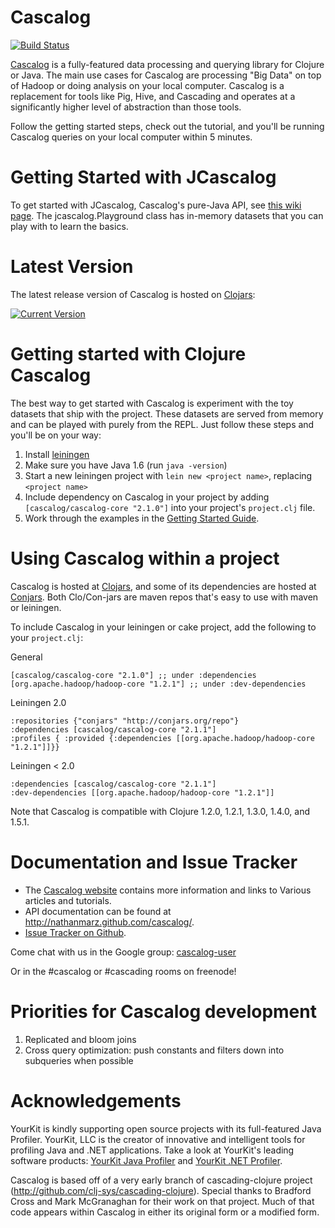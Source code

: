 # Cascalog

[![Build Status](https://secure.travis-ci.org/nathanmarz/cascalog.png?branch=develop)](http://travis-ci.org/nathanmarz/cascalog)

[Cascalog](http://cascalog.org/) is a fully-featured data processing and querying library for Clojure or Java. The main use cases for Cascalog are processing "Big Data" on top of Hadoop or doing analysis on your local computer. Cascalog is a replacement for tools like Pig, Hive, and Cascading and operates at a significantly higher level of abstraction than those tools.

Follow the getting started steps, check out the tutorial, and you'll be running Cascalog queries on your local computer within 5 minutes.

# Getting Started with JCascalog

To get started with JCascalog, Cascalog's pure-Java API, see [this wiki page](https://github.com/nathanmarz/cascalog/wiki/JCascalog). The jcascalog.Playground class has in-memory datasets that you can play with to learn the basics.

# Latest Version

The latest release version of Cascalog is hosted on [Clojars](https://clojars.org):

[![Current Version](https://clojars.org/cascalog/latest-version.svg)](https://clojars.org/cascalog)

# Getting started with Clojure Cascalog

The best way to get started with Cascalog is experiment with the toy datasets that ship with the project. These datasets are served from memory and can be played with purely from the REPL. Just follow these steps and you'll be on your way:

1. Install [leiningen](http://github.com/technomancy/leiningen)
2. Make sure you have Java 1.6 (run `java -version`)
3. Start a new leiningen project with `lein new <project name>`, replacing `<project name>`
4. Include dependency on Cascalog in your project by adding `[cascalog/cascalog-core "2.1.0"]` into your project's `project.clj` file.
5. Work through the examples in the [Getting Started Guide](http://cascalog.org/articles/getting_started.html).

# Using Cascalog within a project

Cascalog is hosted at [Clojars](http://clojars.org/cascalog), and some of its dependencies are hosted at [Conjars](http://conjars.org/). Both Clo/Con-jars are maven repos that's easy to use with maven or leiningen.

To include Cascalog in your leiningen or cake project, add the following to your `project.clj`:

General

    [cascalog/cascalog-core "2.1.0"] ;; under :dependencies
    [org.apache.hadoop/hadoop-core "1.2.1"] ;; under :dev-dependencies

Leiningen 2.0

    :repositories {"conjars" "http://conjars.org/repo"}
    :dependencies [cascalog/cascalog-core "2.1.1"]
    :profiles { :provided {:dependencies [[org.apache.hadoop/hadoop-core "1.2.1"]]}}

Leiningen < 2.0

    :dependencies [cascalog/cascalog-core "2.1.1"]
    :dev-dependencies [[org.apache.hadoop/hadoop-core "1.2.1"]]

Note that Cascalog is compatible with Clojure 1.2.0, 1.2.1, 1.3.0, 1.4.0, and 1.5.1.

# Documentation and Issue Tracker

- The [Cascalog website](http://cascalog.org/) contains more information and links to Various articles and tutorials.
- API documentation can be found at http://nathanmarz.github.com/cascalog/.
- [Issue Tracker on Github](https://github.com/nathanmarz/cascalog/issues).

Come chat with us in the Google group: [cascalog-user](http://groups.google.com/group/cascalog-user)

Or in the #cascalog or #cascading rooms on freenode!

# Priorities for Cascalog development

1. Replicated and bloom joins
2. Cross query optimization: push constants and filters down into subqueries when possible

# Acknowledgements

YourKit is kindly supporting open source projects with its full-featured Java Profiler. YourKit, LLC is the creator of innovative and intelligent tools for profiling Java and .NET applications. Take a look at YourKit's leading software products: [YourKit Java Profiler](http://www.yourkit.com/java/profiler/index.jsp) and [YourKit .NET Profiler](http://www.yourkit.com/.net/profiler/index.jsp).

Cascalog is based off of a very early branch of cascading-clojure project (http://github.com/clj-sys/cascading-clojure). Special thanks to Bradford Cross and Mark McGranaghan for their work on that project. Much of that code appears within Cascalog in either its original form or a modified form.
